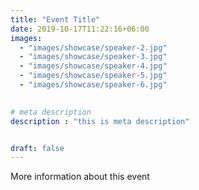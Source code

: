 ```yaml
---
title: "Event Title"
date: 2019-10-17T11:22:16+06:00
images: 
  - "images/showcase/speaker-2.jpg"
  - "images/showcase/speaker-3.jpg"
  - "images/showcase/speaker-4.jpg"
  - "images/showcase/speaker-5.jpg"
  - "images/showcase/speaker-6.jpg"
  

# meta description
description : "this is meta description"


draft: false
---
```


More information about this event